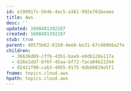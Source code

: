 ```yaml
---
id: e199917c-5b4b-4ac5-a361-992e781beaee
title: Aws
desc: ''
updated: 1608481392287
created: 1608481392287
stub: true
parent: 48575b62-61b9-4ee8-be31-67c48966a2fe
children:
  - 36636d89-cff6-43b1-baa9-e0db120a117a
  - 626e1dd7-6f6f-45aa-bf72-faca04b22244
  - 02421f98-cab3-4955-9175-9db60819e5f1
fname: topics.cloud.aws
hpath: topics.cloud.aws
---
```




